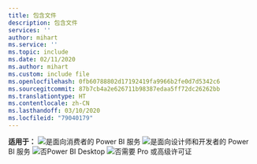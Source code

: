 ```yaml
---
title: 包含文件
description: 包含文件
services: ''
author: mihart
ms.service: ''
ms.topic: include
ms.date: 02/11/2020
ms.author: mihart
ms.custom: include file
ms.openlocfilehash: 0fb60788802d17192419fa9966b2fe0d7d5342c6
ms.sourcegitcommit: 87b7cb4a2e626711b98387edaa5ff72dc26262bb
ms.translationtype: HT
ms.contentlocale: zh-CN
ms.lasthandoff: 03/10/2020
ms.locfileid: "79040179"
---
```

<Token>**适用于：** ![是](media/yes.png)面向消费者的 Power BI 服务 ![是](media/yes.png)面向设计师和开发者的 Power BI 服务 ![否](media/no.png)Power BI Desktop ![否](media/no.png)需要 Pro 或高级许可证</Token>